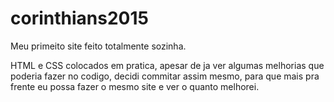 # corinthians2015

Meu primeito site feito totalmente sozinha.

HTML e CSS colocados em pratica, apesar de ja ver algumas melhorias que poderia fazer no codigo, decidi commitar assim mesmo, para que mais pra frente eu possa fazer o mesmo site e ver o quanto melhorei.

